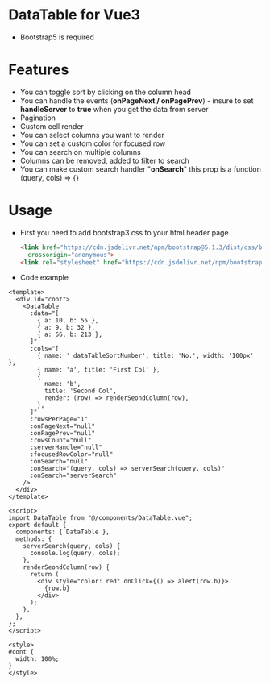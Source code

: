# DataTable for Vue3
- Bootstrap5 is required

# Features
- You can toggle sort by clicking on the column head
- You can handle the events (**onPageNext / onPagePrev**) - insure to set **handleServer** to **true** when you get the data from server
- Pagination
- Custom cell render
- You can select columns you want to render
- You can set a custom color for focused row
- You can search on multiple columns
- Columns can be removed, added to filter to search
- You can make custom search handler "**onSearch**" this prop is a function (query, cols) => {}

# Usage 
- First you need to add bootstrap3 css to your html header page
  ```html
  <link href="https://cdn.jsdelivr.net/npm/bootstrap@5.1.3/dist/css/bootstrap.min.css" rel="stylesheet"
    crossorigin="anonymous">
  <link rel="stylesheet" href="https://cdn.jsdelivr.net/npm/bootstrap-icons@1.8.2/font/bootstrap-icons.css">
  ```
- Code example

```vue
<template>
  <div id="cont">
    <DataTable
      :data="[
        { a: 10, b: 55 },
        { a: 9, b: 32 },
        { a: 66, b: 213 },
      ]"
      :cols="[
        { name: '_dataTableSortNumber', title: 'No.', width: '100px' },
        { name: 'a', title: 'First Col' },
        {
          name: 'b',
          title: 'Second Col',
          render: (row) => renderSeondColumn(row),
        },
      ]"
      :rowsPerPage="1"
      :onPageNext="null"
      :onPagePrev="null"
      :rowsCount="null"
      :serverHandle="null"
      :focusedRowColor="null"
      :onSearch="null"
      :onSearch="(query, cols) => serverSearch(query, cols)"
      :onSearch="serverSearch"
    />
  </div>
</template>

<script>
import DataTable from "@/components/DataTable.vue";
export default {
  components: { DataTable },
  methods: {
    serverSearch(query, cols) {
      console.log(query, cols);
    },
    renderSeondColumn(row) {
      return (
        <div style="color: red" onClick={() => alert(row.b)}>
          {row.b}
        </div>
      );
    },
  },
};
</script>

<style>
#cont {
  width: 100%;
}
</style>
```
